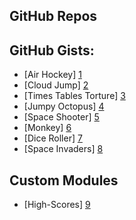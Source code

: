 GitHub Repos
------------

GitHub Gists:
------------
* [Air Hockey] [1]
* [Cloud Jump] [2]
* [Times Tables Torture] [3]
* [Jumpy Octopus] [4]
* [Space Shooter] [5]
* [Monkey] [6]
* [Dice Roller] [7]
* [Space Invaders] [8]

Custom Modules
------------
* [High-Scores] [9]

[1]: https://gist.github.com/gillibrand/3271073
[2]: https://gist.github.com/BashedCrab/9098744
[3]: https://gist.github.com/BashedCrab/9062268
[4]: https://gist.github.com/BashedCrab/8949577
[5]: https://gist.github.com/omz/4050951
[6]: https://gist.github.com/GuyCarver/4116156
[7]: https://gist.github.com/mmurdoch/6263978
[8]: https://gist.github.com/davebang/6113246
[9]: https://github.com/tjferry14/High-Scores
